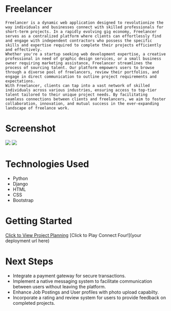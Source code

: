 # Freelancer

	Freelancer is a dynamic web application designed to revolutionize the way individuals and businesses connect with skilled professionals for short-term projects. In a rapidly evolving gig economy, Freelancer serves as a centralized platform where clients can effortlessly find and engage with independent contractors who possess the specific skills and expertise required to complete their projects efficiently and effectively.
	Whether you're a startup seeking web development expertise, a creative professional in need of graphic design services, or a small business owner requiring marketing assistance, Freelancer streamlines the process of sourcing talent. Our platform empowers users to browse through a diverse pool of freelancers, review their portfolios, and engage in direct communication to outline project requirements and expectations.
	With Freelancer, clients can tap into a vast network of skilled individuals across various industries, ensuring access to top-tier talent tailored to their unique project needs. By facilitating seamless connections between clients and freelancers, we aim to foster collaboration, innovation, and mutual success in the ever-expanding landscape of freelance work.

# Screenshot

<img src="url to your image on imgur">
<img src="url to your image on imgur">

# Technologies Used

-   Python
-   Django
-   HTML
-   CSS
-   Bootstrap

# Getting Started

[Click to View Project Planning](https://trello.com/b/i8ryYQUm/projrct-3)
[Click to Play Connect Four!](your deployment url here)

# Next Steps

-   Integrate a payment gateway for secure transactions.
-   Implement a native messaging system to facilitate communication between users without leaving the platform.
-   Enhance Job Postings and User profiles with photo upload capabilty.
-   Incorporate a rating and review system for users to provide feedback on completed projects.
